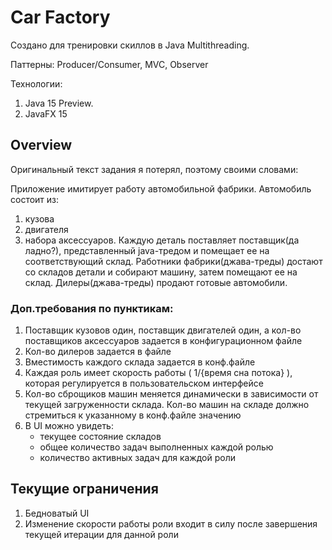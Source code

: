 # Car Factory

Создано для тренировки скиллов в Java Multithreading.

Паттерны: Producer/Consumer, MVC, Observer

Технологии: 
1. Java 15 Preview.
2. JavaFX 15

## Overview

Оригинальный текст задания я потерял, поэтому своими словами:

Приложение имитирует работу автомобильной фабрики.
Автомобиль состоит из:
1. кузова
2. двигателя
3. набора аксессуаров.
Каждую деталь поставляет поставщик(да ладно?), представленный java-тредом и помещает ее на соответствующий склад.
Работники фабрики(джава-треды) достают со складов детали и собирают машину, затем помещают ее на склад.
Дилеры(джава-треды) продают готовые автомобили.

### Доп.требования по пунктикам:
1. Поставщик кузовов один, поставщик двигателей один, а кол-во поставщиков аксессуаров задается в конфигурационном файле
2. Кол-во дилеров задается в файле
3. Вместимость каждого склада задается в конф.файле
4. Каждая роль имеет скорость работы ( 1/{время сна потока} ), которая регулируется в пользовательском интерфейсе
5. Кол-во сброщиков машин меняется динамически в зависимости от текущей загруженности склада.
    Кол-во машин на складе должно стремиться к указанному в конф.файле значению   
6. В UI можно увидеть:
    - текущее состояние складов
    - общее количество задач выполненных каждой ролью
    - количество активных задач для каждой роли

## Текущие ограничения
1. Бедноватый UI
2. Изменение скорости работы роли входит в силу после завершения текущей итерации для данной роли
